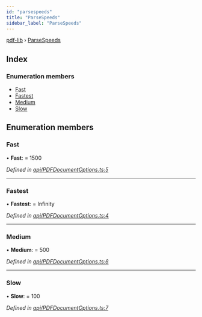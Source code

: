 ```yaml
---
id: "parsespeeds"
title: "ParseSpeeds"
sidebar_label: "ParseSpeeds"
---
```


[pdf-lib](../index.md) › [ParseSpeeds](parsespeeds.md)

## Index

### Enumeration members

* [Fast](parsespeeds.md#fast)
* [Fastest](parsespeeds.md#fastest)
* [Medium](parsespeeds.md#medium)
* [Slow](parsespeeds.md#slow)

## Enumeration members

###  Fast

• **Fast**: = 1500

*Defined in [api/PDFDocumentOptions.ts:5](https://github.com/Hopding/pdf-lib/blob/aa457ba/src/api/PDFDocumentOptions.ts#L5)*

___

###  Fastest

• **Fastest**: = Infinity

*Defined in [api/PDFDocumentOptions.ts:4](https://github.com/Hopding/pdf-lib/blob/aa457ba/src/api/PDFDocumentOptions.ts#L4)*

___

###  Medium

• **Medium**: = 500

*Defined in [api/PDFDocumentOptions.ts:6](https://github.com/Hopding/pdf-lib/blob/aa457ba/src/api/PDFDocumentOptions.ts#L6)*

___

###  Slow

• **Slow**: = 100

*Defined in [api/PDFDocumentOptions.ts:7](https://github.com/Hopding/pdf-lib/blob/aa457ba/src/api/PDFDocumentOptions.ts#L7)*
